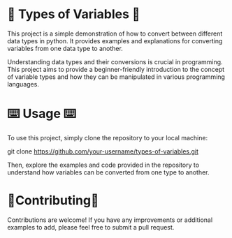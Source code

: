 # :dizzy:	 Types of Variables :dizzy:	

This project is a simple demonstration of how to convert between different data types in python. It provides examples and explanations for converting variables from one data type to another.

Understanding data types and their conversions is crucial in programming. This project aims to provide a beginner-friendly introduction to the concept of variable types and how they can be manipulated in various programming languages.

# ⌨️ Usage ⌨️	

To use this project, simply clone the repository to your local machine:

git clone https://github.com/your-username/types-of-variables.git

Then, explore the examples and code provided in the repository to understand how variables can be converted from one type to another.

# :busts_in_silhouette:Contributing:busts_in_silhouette:	
Contributions are welcome! If you have any improvements or additional examples to add, please feel free to submit a pull request.
